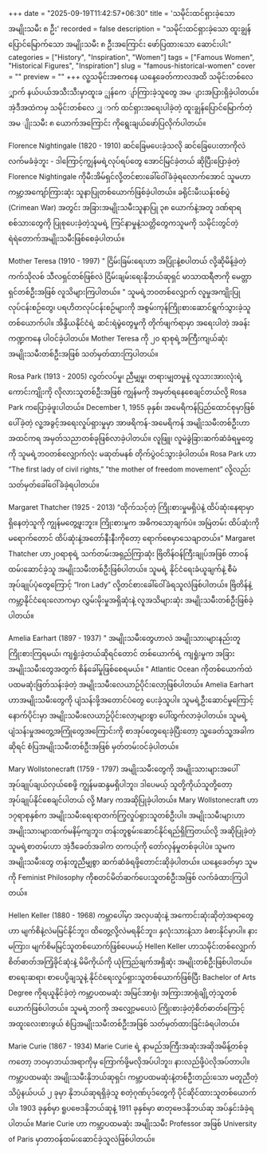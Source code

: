 +++
date = "2025-09-19T11:42:57+06:30"
title = 'သမိုင်းထင်ရှားခဲ့သောအမျိုးသမီး ၈ ဦး'
recorded = false
description = "သမိုင်းထင်ရှားခဲ့သော ထူးချွန်ပြောင်မြောက်သော အမျိုးသမီး ၈ ဦးအကြောင်း ဖော်ပြထားသော ဆောင်းပါး"
categories = ["History", "Inspiration", "Women"]
tags = ["Famous Women", "Historical Figures", "Inspiration"]
slug = "famous-historical-women"
cover = ""
preview = ""
+++
လူ့သမိုင်းအစကနေ ယနေ့ခေတ်ကာလအထိ သမိုင်းတစ်လေ ျှာက် နယ်ပယ်အသီးသီးမှာထူးခ ျွန်ကေ ျာ်ကြားခဲ့သူတွေ အမ ျားအပြားရှိခဲ့ပါတယ်။ အဲ့ဒီအထဲကမှ သမိုင်းတစ်လေ ျှ ာက် ထင်ရှားအရေးပါခဲ့တဲ့ ထူးချွန်ပြောင်မြောက်တဲ့အမ ျိုးသမီး ၈ ယောက်အကြောင်း ကိုရွေးချယ်ဖော်ပြလိုက်ပါတယ်။

Florence Nightingale (1820 - 1910) ဆင်ခြေမပေးခဲ့သလို ဆင်ခြေပေးတာကိုလဲ လက်မခံခဲ့ဘူး - ဒါကြောင့်ကျွန်မရဲ့လုပ်ရပ်တွေ အောင်မြင်ခဲ့တယ် ဆိုပြီးပြောခဲ့တဲ့ Florence Nightingale ကိုမီးအိမ်ရှင်လို့တင်စားခေါ်ဝေါ်ခံခဲ့ရလောက်အောင် သူမဟာ ကမ္ဘာ့အကျော်ကြားဆုံး သူနာပြုတစ်ယောက်ဖြစ်ခဲ့ပါတယ်။ ခရိုင်းမီးယန်းစစ်ပွဲ (Crimean War) အတွင်း အခြားအမျိုးသမီးသူနာပြု ၃၈ ယောက်နဲ့အတူ ဒဏ်ရာရစစ်သားတွေကို ပြုစုပေးခဲ့တဲ့သူမရဲ့ ကြင်နာမှုနဲ့သတ္တိတွေကသူမကို သမိုင်းတွင်တဲ့ ရဲရဲတောက်အမျိုးသမီးဖြစ်စေခဲ့ပါတယ်။

Mother Teresa (1910 - 1997) " ငြိမ်းခြမ်းရေးဟာ အပြုံးနဲ့စပါတယ် လို့ဆိုမိန့်ခဲ့တဲ့ ကက်သိုလစ် သီလရှင်တစ်ဖြစ်လဲ ငြိမ်းချမ်းရေးနိုဘယ်ဆုရှင် မာသာထရီဇာကို မေတ္တာရှင်တစ်ဦးအဖြစ် လူသိများကြပါတယ်။ " သူမရဲ့ဘဝတစ်လျှောက် လူမှုအကျိုးပြုလုပ်ငန်းစဉ်တွေ၊ ပရဟိတလုပ်ငန်းစဉ်များကို အစွမ်းကုန်ကြိုးစားဆောင်ရွက်သွားခဲ့သူတစ်ယောက်ပါ။ အိန္ဒိယနိုင်ငံရဲ့ ဆင်းရဲမွဲတွေမှုကို တိုက်ဖျက်ရာမှာ အရေးပါတဲ့ အခန်းကဏ္ဍကနေ ပါဝင်ခဲ့ပါတယ်။ Mother Teresa ကို ၂၀ ရာစုရဲ့အကြီးကျယ်ဆုံးအမျိုးသမီးတစ်ဦးအဖြစ် သတ်မှတ်ထားကြပါတယ်။

Rosa Park (1913 - 2005) လွတ်လပ်မှု၊ ညီမျှမှု၊ တရားမျှတမှုနဲ့ လူသားအားလုံးရဲ့ကောင်းကျိုးကို လိုလားသူတစ်ဦးအဖြစ် ကျွန်မကို အမှတ်ရနေစေချင်တယ်လို့ Rosa Park ကပြောခဲ့ဖူးပါတယ်။ December 1, 1955 ခုနှစ်၊ အမေရိကန်ပြည်ထောင်စုမှာဖြစ်ပေါ်ခဲ့တဲ့ လူ့အခွင့်အရေးလှုပ်ရှားမှုမှာ အာဖရိကန်-အမေရိကန် အမျိုးသမီးတစ်ဦးဟာ အထင်ကရ အမှတ်သညာတစ်ခုဖြစ်လာခဲ့ပါတယ်။ လူဖြူ၊ လူမဲခွဲခြားဆက်ဆံခံရမှုတွေကို သူမရဲ့ဘဝတစ်လျှောက်လုံး မဆုတ်မနစ် တိုက်ပွဲဝင်သွားခဲ့ပါတယ်။ Rosa Park ဟာ “The first lady of civil rights,” ”the mother of freedom movement” လို့လည်းသတ်မှတ်ခေါ်ဝေါ်ခံခဲ့ရပါတယ်။

Margaret Thatcher (1925 - 2013) “ထိုက်သင့်တဲ့ ကြိုးစားမှုမရှိပဲနဲ့ ထိပ်ဆုံးနေရာမှာ ရှိနေတဲ့သူကို ကျွန်မတွေ့ဖူးဘူး။ ကြိုးစားမှုက အဓိကသော့ချက်ပဲ။ အမြဲတမ်း ထိပ်ဆုံးကိုမရောက်တောင် ထိပ်ဆုံးနဲ့အတော်နီးနီးကိုတော့ ရောက်စေမှာသေချာတယ်။” Margaret Thatcher ဟာ၂၀ရာစုရဲ့ သက်တမ်းအရှည်ကြာဆုံး ဗြိတိန်ဝန်ကြီးချုပ်အဖြစ် တာဝန်ထမ်းဆောင်ခဲ့သူ အမျိုးသမီးတစ်ဦးဖြစ်ပါတယ်။ သူမရဲ့ နိုင်ငံရေးခံယူချက်နဲ့ စီမံအုပ်ချုပ်ပုံတွေကြောင့် “Iron Lady” လို့တင်စားခေါ်ဝေါ်ခံရသူလဲဖြစ်ပါတယ်။ ဗြိတိန်နဲ့ ကမ္ဘာ့နိုင်ငံရေးလောကမှာ လွှမ်းမိုးမှုအရှိဆုံးနဲ့ လူအသိများဆုံး အမျိုးသမီးတစ်ဦးဖြစ်ခဲ့ပါတယ်။

Amelia Earhart (1897 - 1937) " အမျိုးသမီးတွေဟာလဲ အမျိုးသားများနည်းတူ ကြိုးစားကြရမယ်၊ ကျရှုံးခဲ့တယ်ဆိုရင်တောင် တစ်ယောက်ရဲ့ ကျရှုံးမှုက အခြားအမျိုးသမီးတွေအတွက် စိန်ခေါ်မှုဖြစ်စေရမယ်။ " Atlantic Ocean ကိုတစ်ယောက်ထဲ ပထမဆုံးဖြတ်သန်းခဲ့တဲ့ အမျိုးသမီးလေယာဉ်ပိုင်းလော့ဖြစ်ပါတယ်။ Amelia Earhart ဟာအမျိုးသမီးတွေကို ပျံသန်းဖို့အတောင်ပံတွေ ပေးခဲ့သူပါ။ သူမရဲ့ဦးဆောင်မှုကြောင့် နောက်ပိုင်းမှာ အမျိုးသမီးလေယာဉ်ပိုင်းလော့များစွာ ပေါ်ထွက်လာခဲ့ပါတယ်။ သူမရဲ့ပျံသန်းမှုအတွေ့အကြုံတွေအကြောင်းကို စာအုပ်တွေရေးခဲ့ပြီးတော့ သူ့ခေတ်သူ့အခါကဆိုရင် စံပြအမျိုးသမီးတစ်ဦးအဖြစ် မှတ်တမ်းဝင်ခဲ့ပါတယ်။

Mary Wollstonecraft (1759 - 1797) အမျိုးသမီးတွေကို အမျိုးသားများအပေါ် အုပ်ချုပ်ချယ်လှယ်စေဖို့ ကျွန်မဆန္ဒမရှိပါဘူး၊ ဒါပေမယ့် သူတို့ကိုယ်သူတို့တော့ အုပ်ချုပ်နိုင်စေချင်ပါတယ် လို့ Mary ကအဆိုပြုခဲ့ပါတယ်။ Mary Wollstonecraft ဟာ ၁၇ရာစုနှစ်က အမျိုးသမီးရေးရာတက်ကြွလှုပ်ရှားသူတစ်ဦးပါ။ အမျိုးသမီးများဟာ အမျိုးသားများထက်မနိမ့်ကျဘူး၊ တန်းတူစွမ်းဆောင်နိုင်ရည်ရှိကြတယ်လို့ အဆိုပြုခဲ့တဲ့ သူမရဲ့စာတမ်းဟာ အဲ့ဒီခေတ်အခါက တကယ့်ကို တော်လှန်မှုတစ်ခုပါပဲ။ သူမက အမျိုးသမီးတွေ တန်းတူညီမျှစွာ ဆက်ဆံခံရဖို့တောင်းဆိုခဲ့ပါတယ်။ ယနေ့ခေတ်မှာ သူမကို Feminist Philosophy ကိုစတင်မိတ်ဆက်ပေးသူတစ်ဦးအဖြစ် လက်ခံထားကြပါတယ်။

Hellen Keller (1880 - 1968) ကမ္ဘာပေါ်မှာ အလှပဆုံးနဲ့ အကောင်းဆုံးဆိုတဲ့အရာတွေဟာ မျက်စိနဲ့လဲမမြင်နိုင်ဘူး၊ ထိတွေ့လို့လဲမရနိုင်ဘူး၊ နှလုံးသားနဲ့သာ ခံစားနိုင်မှာပါ။ နားမကြား၊ မျက်စိမမြင်သူတစ်ယောက်ဖြစ်ပေမယ့် Hellen Keller ဟာသမိုင်းတစ်လျှောက် စိတ်ဓာတ်အကြံ့ခိုင်ဆုံးနဲ့ မိမိကိုယ်ကို ယုံကြည်ချက်အရှိဆုံး အမျိုးတစ်ဦးဖြစ်ပါတယ်။ စာရေးဆရာ၊ စာပေပို့ချသူနဲ့ နိုင်ငံရေးလှုပ်ရှားသူတစ်ယောက်ဖြစ်ပြီး Bachelor of Arts Degree ကိုရယူနိုင်ခဲ့တဲ့ ကမ္ဘာ့ပထမဆုံး အမြင်အာရုံ၊ အကြားအာရုံချို့တဲ့သူတစ်ယောက်ဖြစ်ပါတယ်။ သူမရဲ့ဘဝကို အလျှော့မပေးပဲ ကြိုးစားခဲ့တဲ့စိတ်ဓာတ်ကြောင့် အထူးလေးစားဖွယ် စံပြအမျိုးသမီးတစ်ဦးအဖြစ် သတ်မှတ်ထားခြင်းခံရပါတယ်။

Marie Curie (1867 - 1934) Marie Curie ရဲ့ နာမည်အကြီးအဆုံးအဆိုအမိန့်တစ်ခုကတော့ ဘဝမှာဘယ်အရာကိုမှ ကြောက်ဖို့မလိုအပ်ပါဘူး၊ နားလည်ဖို့ပဲလိုအပ်တာပါ။ ကမ္ဘာ့ပထမဆုံး အမျိုးသမီးနိုဘယ်ဆုရှင်၊ ကမ္ဘာ့ပထမဆုံးနဲ့တစ်ဦးတည်းသော မတူညီတဲ့ သိပ္ပံနယ်ပယ် ၂ ခုမှာ နိုဘယ်ဆုရရှိခဲ့သူ စတဲ့ဂုဏ်ပုဒ်တွေကို ပိုင်ဆိုင်ထားသူတစ်ယောက်ပါ။ 1903 ခုနှစ်မှာ ရူပဗေဒနိုဘယ်ဆုနဲ့ 1911 ခုနှစ်မှာ ဓာတုဗေဒနိုဘယ်ဆု အပ်နှင်းခံခဲ့ရပါတယ်။ Marie Curie ဟာ ကမ္ဘာ့ပထမဆုံး အမျိုးသမီး Professor အဖြစ် University of Paris မှာတာဝန်ထမ်းဆောင်ခဲ့သူလဲဖြစ်ပါတယ်။